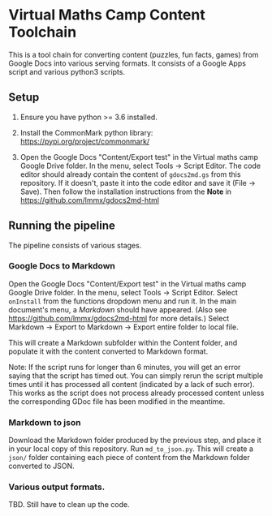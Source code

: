 # Virtual Maths Camp Content Toolchain

This is a tool chain for converting content (puzzles, fun facts, games) from
Google Docs into various serving formats. It consists of a Google Apps script
and various python3 scripts.

## Setup

1. Ensure you have python >= 3.6 installed.

2. Install the CommonMark python library: https://pypi.org/project/commonmark/

3. Open the Google Docs "Content/Export test" in the Virtual maths camp Google
Drive folder. In the menu, select Tools -> Script Editor. The code editor
should already contain the content of `gdocs2md.gs` from this repository.
If it doesn't, paste it into the code editor and save it (File -> Save).
Then follow the installation instructions from the **Note** in
https://github.com/lmmx/gdocs2md-html

## Running the pipeline

The pipeline consists of various stages. 

### Google Docs to Markdown

Open the Google Docs "Content/Export test" in the Virtual maths camp Google
Drive folder. In the menu, select Tools -> Script Editor. 
Select `onInstall` from the functions dropdown menu and run it.
In the main document's menu, a *Markdown* should have appeared.
(Also see https://github.com/lmmx/gdocs2md-html for more details.)
Select Markdown -> Export to Markdown -> Export entire folder to local file.

This will create a Markdown subfolder within the Content folder, and
populate it with the content converted to Markdown format.

Note: If the script runs for longer than 6 minutes, you will get an error
saying that the script has timed out. You can simply rerun the script
multiple times until it has processed all content (indicated by a lack
of such error). This works as the script does not process already processed
content unless the corresponding GDoc file has been modified in the meantime.

### Markdown to json

Download the Markdown folder produced by the previous step, and place it in
your local copy of this repository. Run `md_to_json.py`.
This will create a `json/` folder containing each piece of content from
the Markdown folder converted to JSON.

### Various output formats.

TBD. Still have to clean up the code.

